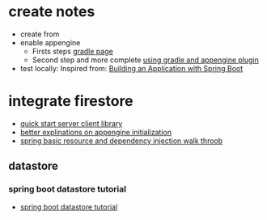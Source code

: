 # create notes
- create from 
- enable appengine
   - Firsts steps [gradle page](https://github.com/GoogleCloudPlatform/app-gradle-plugin)
   - Second step and more complete [using gradle and appengine plugin](https://cloud.google.com/appengine/docs/flexible/java/using-gradle)
- test locally: Inspired from:  [Building an Application with Spring Boot](https://spring.io/guides/gs/spring-boot/)

# integrate firestore
- [quick start server client library](https://cloud.google.com/firestore/docs/quickstart-servers)
- [better explinations on appengine initialization](https://firebase.google.com/docs/firestore/quickstart)
- [spring basic resource and dependency injection walk throob](https://www.baeldung.com/spring-annotations-resource-inject-autowire)

## datastore
### spring boot datastore tutorial
- [spring boot datastore tutorial](https://codelabs.developers.google.com/codelabs/cloud-spring-datastore/index.html?index=..%2F..index#0)

